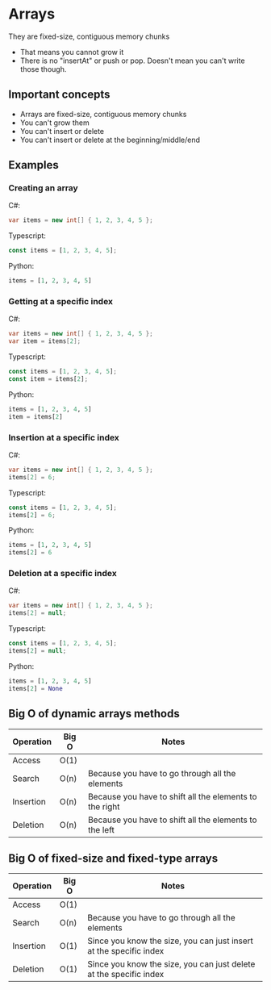 # Arrays

They are fixed-size, contiguous memory chunks

- That means you cannot grow it
- There is no "insertAt" or push or pop. Doesn't mean you can't write those though.

## Important concepts

- Arrays are fixed-size, contiguous memory chunks
- You can't grow them
- You can't insert or delete
- You can't insert or delete at the beginning/middle/end

## Examples

### Creating an array

C#:

```csharp
var items = new int[] { 1, 2, 3, 4, 5 };
```

Typescript:

```typescript
const items = [1, 2, 3, 4, 5];
```

Python:

```python
items = [1, 2, 3, 4, 5]
```

### Getting at a specific index

C#:

```csharp
var items = new int[] { 1, 2, 3, 4, 5 };
var item = items[2];
```

Typescript:

```typescript
const items = [1, 2, 3, 4, 5];
const item = items[2];
```

Python:

```python
items = [1, 2, 3, 4, 5]
item = items[2]
```

### Insertion at a specific index

C#:

```csharp
var items = new int[] { 1, 2, 3, 4, 5 };
items[2] = 6;
```

Typescript:

```typescript
const items = [1, 2, 3, 4, 5];
items[2] = 6;
```

Python:

```python
items = [1, 2, 3, 4, 5]
items[2] = 6
```

### Deletion at a specific index

C#:

```csharp
var items = new int[] { 1, 2, 3, 4, 5 };
items[2] = null;
```

Typescript:

```typescript
const items = [1, 2, 3, 4, 5];
items[2] = null;
```

Python:

```python
items = [1, 2, 3, 4, 5]
items[2] = None
```

## Big O of dynamic arrays methods

| Operation | Big O | Notes                                                   |
| --------- | ----- | ------------------------------------------------------- |
| Access    | O(1)  |                                                         |
| Search    | O(n)  | Because you have to go through all the elements         |
| Insertion | O(n)  | Because you have to shift all the elements to the right |
| Deletion  | O(n)  | Because you have to shift all the elements to the left  |

## Big O of fixed-size and fixed-type arrays

| Operation | Big O | Notes                                                              |
| --------- | ----- | ------------------------------------------------------------------ |
| Access    | O(1)  |                                                                    |
| Search    | O(n)  | Because you have to go through all the elements                    |
| Insertion | O(1)  | Since you know the size, you can just insert at the specific index |
| Deletion  | O(1)  | Since you know the size, you can just delete at the specific index |
